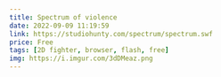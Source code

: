 ```yaml
---
title: Spectrum of violence
date: 2022-09-09 11:19:59
link: https://studiohunty.com/spectrum/spectrum.swf
price: Free
tags: [2D fighter, browser, flash, free]
img: https://i.imgur.com/3dDMeaz.png
---
```

